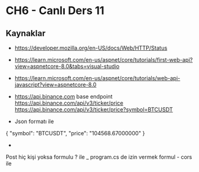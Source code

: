 ﻿# CH6 - Canlı Ders 11

## Kaynaklar
- https://developer.mozilla.org/en-US/docs/Web/HTTP/Status
- https://learn.microsoft.com/en-us/aspnet/core/tutorials/first-web-api?view=aspnetcore-8.0&tabs=visual-studio
- https://learn.microsoft.com/en-us/aspnet/core/tutorials/web-api-javascript?view=aspnetcore-8.0
 
- https://api.binance.com base endpoint
https://api.binance.com/api/v3/ticker/price 
https://api.binance.com/api/v3/ticker/price?symbol=BTCUSDT    

- Json formatı ile  

{
  "symbol": "BTCUSDT",
  "price": "104568.67000000"
}

-
Post hiç kişi yoksa formulu ? ile
_
program.cs de izin vermek formul  - cors ile 